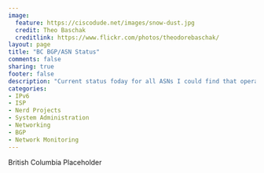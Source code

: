 ```yaml
---
image:
  feature: https://ciscodude.net/images/snow-dust.jpg
  credit: Theo Baschak
  creditlink: https://www.flickr.com/photos/theodorebaschak/
layout: page
title: "BC BGP/ASN Status"
comments: false
sharing: true
footer: false
description: "Current status foday for all ASNs I could find that operate in British Columbia, or are British Columbia Companies."
categories:
- IPv6
- ISP
- Nerd Projects
- System Administration
- Networking
- BGP
- Network Monitoring
---
```

British Columbia Placeholder
